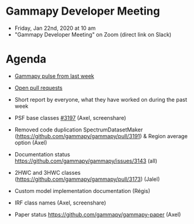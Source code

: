 # Gammapy Developer Meeting

* Friday, Jan 22nd, 2020 at 10 am
* "Gammapy Developer Meeting" on Zoom (direct link on Slack)
# Agenda

* [Gammapy pulse from last week](https://github.com/gammapy/gammapy/pulse)
* [Open pull requests](https://github.com/gammapy/gammapy/pulls)
* Short report by everyone, what they have worked on during the past week 

* PSF base classes [#3197](https://github.com/gammapy/gammapy/pull/3197) (Axel, screenshare)
* Removed code duplication SpectrumDatasetMaker (https://github.com/gammapy/gammapy/pull/3191) & Region average option (Axel)
* Documentation status https://github.com/gammapy/gammapy/issues/3143 (all)
* 2HWC and 3HWC classes (https://github.com/gammapy/gammapy/pull/3173) (Jalel)
* Custom model implementation documentation (Régis)
* IRF class names (Axel, screenshare)
* Paper status https://github.com/gammapy/gammapy-paper (Axel)
